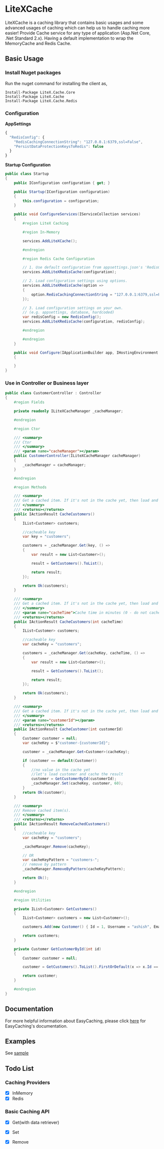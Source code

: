 # LiteXCache
LiteXCache is a caching library that contains basic usages and some advanced usages of caching which can help us to handle caching more easier!
Provide Cache service for any type of application (Asp.Net Core, .Net Standard 2.x). Having a default implementation to wrap the MemoryCache and Redis Cache. 


## Basic Usage


### Install Nuget packages

Run the nuget command for installing the client as,
```
Install-Package LiteX.Cache.Core
Install-Package LiteX.Cache
Install-Package LiteX.Cache.Redis
```

### Configuration

**AppSettings**
```js
{
  "RedisConfig": {
    "RedisCachingConnectionString": "127.0.0.1:6379,ssl=False",
    "PersistDataProtectionKeysToRedis": false
  }
}
```

**Startup Configuration**
```cs
public class Startup
{
    public IConfiguration configuration { get; }

    public Startup(IConfiguration configuration)
    {
        this.configuration = configuration;
    }

    public void ConfigureServices(IServiceCollection services)
    {
        #region LiteX Caching

        #region In-Memory

        services.AddLiteXCache();

        #endregion

        #region Redis Cache Configuration

        // 1. Use default configuration from appsettings.json's 'RedisConfig'
        services.AddLiteXRedisCache(configuration);

        // 2. Load configuration settings using options.
        services.AddLiteXRedisCache(option =>
        {
            option.RedisCachingConnectionString = "127.0.0.1:6379,ssl=False";
        });

        // 3. Load configuration settings on your own.
        // (e.g. appsettings, database, hardcoded)
        var redisConfig = new RedisConfig();
        services.AddLiteXRedisCache(configuration, redisConfig);

        #endregion

        #endregion
    }

    public void Configure(IApplicationBuilder app, IHostingEnvironment env)
    {

    }
}
```

### Use in Controller or Business layer

```cs
public class CustomerController : Controller
{
    #region Fields

    private readonly ILiteXCacheManager _cacheManager;

    #endregion

    #region Ctor

    /// <summary>
    /// Ctor
    /// </summary>
    /// <param name="cacheManager"></param>
    public CustomerController(ILiteXCacheManager cacheManager)
    {
        _cacheManager = cacheManager;
    }

    #endregion

    #region Methods

    /// <summary>
    /// Get a cached item. If it's not in the cache yet, then load and cache it
    /// </summary>
    /// <returns></returns>
    public IActionResult CacheCustomers()
    {
        IList<Customer> customers;

        //cacheable key
        var key = "customers";

        customers = _cacheManager.Get(key, () =>
        {
            var result = new List<Customer>();

            result = GetCustomers().ToList();

            return result;
        });

        return Ok(customers);
    }

    /// <summary>
    /// Get a cached item. If it's not in the cache yet, then load and cache it
    /// </summary>
    /// <param name="cacheTime">Cache time in minutes (0 - do not cache)</param>
    /// <returns></returns>
    public IActionResult CacheCustomers(int cacheTime)
    {
        IList<Customer> customers;

        //cacheable key
        var cacheKey = "customers";

        customers = _cacheManager.Get(cacheKey, cacheTime, () =>
        {
            var result = new List<Customer>();

            result = GetCustomers().ToList();

            return result;
        });

        return Ok(customers);
    }

    /// <summary>
    /// Get a cached item. If it's not in the cache yet, then load and cache it manually
    /// </summary>
    /// <param name="customerId"></param>
    /// <returns></returns>
    public IActionResult CacheCustomer(int customerId)
    {
        Customer customer = null;
        var cacheKey = $"customer-{customerId}";

        customer = _cacheManager.Get<Customer>(cacheKey);

        if (customer == default(Customer))
        {
            //no value in the cache yet
            //let's load customer and cache the result
            customer = GetCustomerById(customerId);
            _cacheManager.Set(cacheKey, customer, 60);
        }
        return Ok(customer);
    }

    /// <summary>
    /// Remove cached item(s).
    /// </summary>
    /// <returns></returns>
    public IActionResult RemoveCachedCustomers()
    {
        //cacheable key
        var cacheKey = "customers";

        _cacheManager.Remove(cacheKey);

        // OR
        var cacheKeyPattern = "customers-";
        // remove by pattern
        _cacheManager.RemoveByPattern(cacheKeyPattern);

        return Ok();
    }

    #endregion

    #region Utilities

    private IList<Customer> GetCustomers()
    {
        IList<Customer> customers = new List<Customer>();

        customers.Add(new Customer() { Id = 1, Username = "ashish", Email = "toaashishpatel@outlook.com" });

        return customers;
    }

    private Customer GetCustomerById(int id)
    {
        Customer customer = null;

        customer = GetCustomers().ToList().FirstOrDefault(x => x.Id == id);

        return customer;
    }

    #endregion
}
```

## Documentation

For more helpful information about EasyCaching, please click [here](http://easycaching.readthedocs.io/en/latest/) for EasyCaching's documentation. 


## Examples

See [sample](https://comming.soon)


## Todo List

### Caching Providers

- [x] InMemory
- [x] Redis

### Basic Caching API

- [x] Get(with data retriever)
- [x] Set
- [x] Remove


